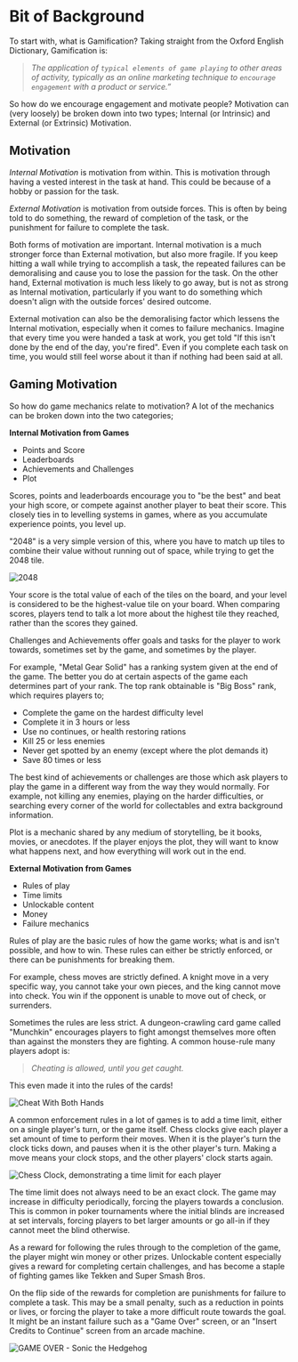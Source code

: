# Bit of Background

To start with, what is Gamification? Taking straight from the Oxford English Dictionary, Gamification is:

>*The application of `typical elements of game playing` to other areas of activity, typically as an online marketing technique to `encourage engagement` with a product or service.”*

So how do we encourage engagement and motivate people? Motivation can (very loosely) be broken down into two types; Internal (or Intrinsic) and External (or Extrinsic) Motivation.

## Motivation

*Internal Motivation* is motivation from within. This is motivation through having a vested interest in the task at hand. This could be because of a hobby or passion for the task.

*External Motivation* is motivation from outside forces. This is often by being told to do something, the reward of completion of the task, or the punishment for failure to complete the task.

Both forms of motivation are important. Internal motivation is a much stronger force than External motivation, but also more fragile. If you keep hitting a wall while trying to accomplish a task, the repeated failures can be demoralising and cause you to lose the passion for the task. On the other hand, External motivation is much less likely to go away, but is not as strong as Internal motivation, particularly if you want to do something which doesn't align with the outside forces' desired outcome.

External motivation can also be the demoralising factor which lessens the Internal motivation, especially when it comes to failure mechanics. Imagine that every time you were handed a task at work, you get told "If this isn't done by the end of the day, you're fired". Even if you complete each task on time, you would still feel worse about it than if nothing had been said at all.

## Gaming Motivation

So how do game mechanics relate to motivation? A lot of the mechanics can be broken down into the two categories;

**Internal Motivation from Games**

* Points and Score
* Leaderboards
* Achievements and Challenges
* Plot

Scores, points and leaderboards encourage you to "be the best" and beat your high score, or compete against another player to beat their score. This closely ties in to levelling systems in games, where as you accumulate experience points, you level up.

"2048" is a very simple version of this, where you have to match up tiles to combine their value without running out of space, while trying to get the 2048 tile.

![2048](../images/2048.png)

Your score is the total value of each of the tiles on the board, and your level is considered to be the highest-value tile on your board. When comparing scores, players tend to talk a lot more about the highest tile they reached, rather than the scores they gained.

Challenges and Achievements offer goals and tasks for the player to work towards, sometimes set by the game, and sometimes by the player.

For example, "Metal Gear Solid" has a ranking system given at the end of the game. The better you do at certain aspects of the game each determines part of your rank. The top rank obtainable is "Big Boss" rank, which requires players to;

- Complete the game on the hardest difficulty level
- Complete it in 3 hours or less
- Use no continues, or health restoring rations
- Kill 25 or less enemies
- Never get spotted by an enemy (except where the plot demands it)
- Save 80 times or less

The best kind of achievements or challenges are those which ask players to play the game in a different way from the way they would normally. For example, not killing any enemies, playing on the harder difficulties, or searching every corner of the world for collectables and extra background information.

Plot is a mechanic shared by any medium of storytelling, be it books, movies, or anecdotes. If the player enjoys the plot, they will want to know what happens next, and how everything will work out in the end.

**External Motivation from Games**

* Rules of play
* Time limits
* Unlockable content
* Money
* Failure mechanics

Rules of play are the basic rules of how the game works; what is and isn't possible, and how to win. These rules can either be strictly enforced, or there can be punishments for breaking them.

For example, chess moves are strictly defined. A knight move in a very specific way, you cannot take your own pieces, and the king cannot move into check. You win if the opponent is unable to move out of check, or surrenders.

Sometimes the rules are less strict. A dungeon-crawling card game called "Munchkin" encourages players to fight amongst themselves more often than against the monsters they are fighting. A common house-rule many players adopt is:

>*Cheating is allowed, until you get caught.*

This even made it into the rules of the cards!

![Cheat With Both Hands](../images/cheatWithBothHands.jpg)

A common enforcement rules in a lot of games is to add a time limit, either on a single player's turn, or the game itself. Chess clocks give each player a set amount of time to perform their moves. When it is the player's turn the clock ticks down, and pauses when it is the other player's turn. Making a move means your clock stops, and the other players' clock starts again.

![Chess Clock, demonstrating a time limit for each player](../images/chessclock.jpg)

The time limit does not always need to be an exact clock. The game may increase in difficulty periodically, forcing the players towards a conclusion. This is common in poker tournaments where the initial blinds are increased at set intervals, forcing players to bet larger amounts or go all-in if they cannot meet the blind otherwise.

As a reward for following the rules through to the completion of the game, the player might win money or other prizes. Unlockable content especially gives a reward for completing certain challenges, and has become a staple of fighting games like Tekken and Super Smash Bros.

On the flip side of the rewards for completion are punishments for failure to complete a task. This may be a small penalty, such as a reduction in points or lives, or forcing the player to take a more difficult route towards the goal. It might be an instant failure such as a "Game Over" screen, or an "Insert Credits to Continue" screen from an arcade machine.

![GAME OVER - Sonic the Hedgehog](../images/gameOver.png)
